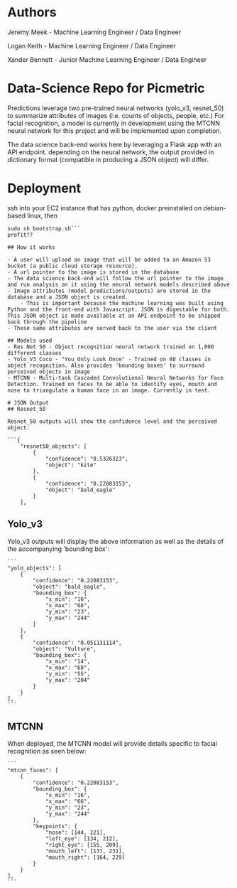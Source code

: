# Authors

Jeremy Meek - Machine Learning Engineer / Data Engineer

Logan Keith - Machine Learning Engineer / Data Engineer

Xander Bennett - Junior Machine Learning Engineer / Data Engineer
# Data-Science Repo for Picmetric

Predictions leverage two pre-trained neural networks (yolo_v3, resnet_50) to summarize attributes of images (i.e. counts of objects, people, etc.) For facial recognition, a model is currently in development using the MTCNN neural network for this project and will be implemented upon completion.

The data science back-end works here by leveraging a Flask app with an API endpoint. depending on the neural network, the output provided in dictionary format (compatible in producing a JSON object) will differ.

# Deployment
ssh into your EC2 instance that has python, docker preinstalled on debian-based linux, then
```wget https://raw.githubusercontent.com/picmetric/data-science/distortedlogic/bootstrap.sh
sudo sh bootstrap.sh```
profit??

## How it works

- A user will upload an image that will be added to an Amazon S3 bucket (a public cloud storage resource). 
- A url pointer to the image is stored in the database
- The data science back-end will follow the url pointer to the image and run analysis on it using the neural network models described above
- Image attributes (model predictions/outputs) are stored in the database and a JSON object is created.
	- This is important because the machine learning was built using Python and the front-end with Javascript. JSON is digestable for both. This JSON object is made available at an API endpoint to be shipped back through the pipeline
- These same attributes are served back to the user via the client

## Models used
- Res Net 50 - Object recognition neural network trained on 1,000 different classes
- Yolo_V3 Coco - "You Only Look Once" - Trained on 80 classes in object recognition. Also provides 'bounding boxes' to surround perceived objects in image
- MTCNN - Multi-task Cascaded Convolutional Neural Networks for Face Detection. Trained on faces to be able to identify eyes, mouth and nose to triangulate a human face in an image. Currently in test. 

# JSON Output
## Resnet_50

Resnet_50 outputs will show the confidence level and the perceived object:

```{
	"resnet50_objects": [
		{
			"confidence": "0.5326323",
			"object": "kite"
		},
		{
			"confidence": "0.22083153",
			"object": "bald_eagle"
		}
	],
```

## Yolo_v3

Yolo_v3 outputs will display the above information as well as the details of the accompanying 'bounding box':

	```
	"yolo_objects": [
		{
			"confidence": "0.22083153",
			"object": "bald_eagle",
			"bounding_box": {
				"x_min": "16",
				"x_max": "66",
				"y_min": "23",
				"y_max": "244"
			}
		},
		{
			"confidence": "0.051131114",
			"object": "Vulture",
			"bounding_box": {
				"x_min": "14",
				"x_max": "68",
				"y_min": "55",
				"y_max": "204"
			}
		}
	],
	```
## MTCNN
When deployed, the MTCNN model will provide details specific to facial recognition as seen below:

	```
	"mtcnn_faces": [
		{
			"confidence": "0.22083153",
			"bounding_box": {
				"x_min": "16",
				"x_max": "66",
				"y_min": "23",
				"y_max": "244"
			},
			"keypoints": {
				"nose": [144, 221],
				"left_eye": [134, 212],
				"right_eye": [155, 209],
				"mouth_left": [137, 231],
				"mouth_right": [164, 229]
			}
		}
	],
	```
